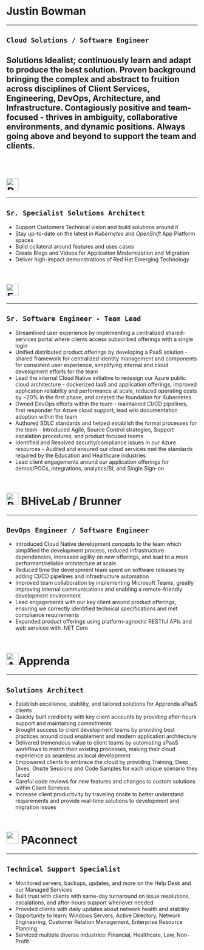 # Justin Bowman
---
```Cloud Solutions / Software Engineer```
---
Solutions Idealist; continuously learn and adapt to produce the best solution. Proven background bringing the
complex and abstract to fruition across disciplines of Client Services, Engineering, DevOps, Architecture, and
Infrastructure. Contagiously positive and team-focused - thrives in ambiguity, collaborative environments, and
dynamic positions. Always going above and beyond to support the team and clients.
---
<br>

# <img src="assets/rh-logo.svg" alt="Red Hat" class="img-align-bottom" height="32px">
---
```Sr. Specialist Solutions Architect```
---
- Support Customers Technical vision and build solutions around it
- Stay up-to-date on the latest in _Kubernetes_ and _OpenShift_ App Platform spaces
- Build collateral around features and uses cases
- Create Blogs and Videos for Application Modernization and Migration
- Deliver high-impact demonstrations of Red Hat Emerging Technology
<br></br>

# <img src="https://www.facilitiessurvey.com/hubfs/New-Logo-Light.svg" class="img-align-bottom" alt="FSI" height="32px">
---
```Sr. Software Engineer - Team Lead```
---
- Streamlined user experience by implementing a centralized shared-services portal
where clients access subscribed offerings with a single login
- Unified distributed product offerings by developing a PaaS solution - shared framework
for centralized identity management and components for consistent user experience,
simplifying internal and cloud development efforts for the team
- Lead the internal Cloud Native initiative to redesign our Azure public cloud architecture - dockerized IaaS and application offerings, improved application reliability and
performance at scale, reduced operating costs by ~20% in the first phase, and created
the foundation for Kubernetes
- Owned DevOps efforts within the team - maintained CI/CD pipelines, first responder
for Azure cloud support, lead wiki documentation adoption within the team
- Authored SDLC standards and helped establish the formal processes for the team -
introduced Agile, Source Control strategies, Support escalation procedures, and
product focused teams
- Identified and Resolved security/compliance issues in our Azure resources - Audited
and ensured our cloud services met the standards required by the Education and
Healthcare industries
- Lead client engagements around our application offerings for demos/POCs,
integrations, analytics/BI, and Single Sign-on
<br></br>

# <img src="https://www.brunnerworks.com/wp-content/themes/aton/assets/img/homepage/circleb2.png" class="img-align-bottom" alt="BhiveLab / Brunnerworks" height="32px"> BHiveLab / Brunner
---
```DevOps Engineer / Software Engineer```
---
- Introduced Cloud Native development concepts to the team which simplified the
development process, reduced infrastructure dependencies, increased agility on new
offerings, and lead to a more performant/reliable architecture at scale.
- Reduced time the development team spent on software releases by adding CI/CD
pipelines and infrastructure automation
- Improved team collaboration by implementing Microsoft Teams, greatly improving
internal communications and enabling a remote-friendly development environment
- Lead engagements with our key client around product offerings, ensuring we correctly
identified technical specifications and met compliance requirements
- Expanded product offerings using platform-agnostic RESTful APIs and web services
with .NET Core 
<br></br>

# <img src="assets/apprenda-logo.svg" alt="Apprenda" height="32px" class="img-align-bottom">Apprenda
---
```Solutions Architect```
---
- Establish excellence, stability, and tailored solutions for Apprenda aPaaS clients
- Quickly built credibility with key client accounts by providing after-hours support and
maintaining commitments
- Brought success to client development teams by providing best practices around cloud
enablement and modern application architecture
- Delivered tremendous value to client teams by automating aPaaS workflows to match
their existing processes, making their cloud experience as seamless as local
development
- Empowered clients to embrace the cloud by providing Training, Deep Dives, Onsite
Sessions and Code Samples for each unique scenario they faced
- Careful code reviews for new features and changes to custom solutions within Client
Services
- Increase client productivity by traveling onsite to better understand requirements and
provide real-time solutions to development and migration issues
<br></br>

# <img src="assets/paconnect-logo.png" height="32px" class="img-align-bottom"> PAconnect
---
```Technical Support Specialist```
---
- Monitored servers, backups, updates, and more on the Help Desk and our Managed
Services 
- Built trust with clients with same-day turnaround on issue resolutions, escalations, and
after-hours support whenever needed
- Provided clients with daily updates about network health and stability
- Opportunity to learn: Windows Servers, Active Directory, Network Engineering,
Customer Relation Management, Enterprise Resource Planning
- Serviced multiple diverse industries: Financial, Healthcare, Law, Non-Profit
<br></br>